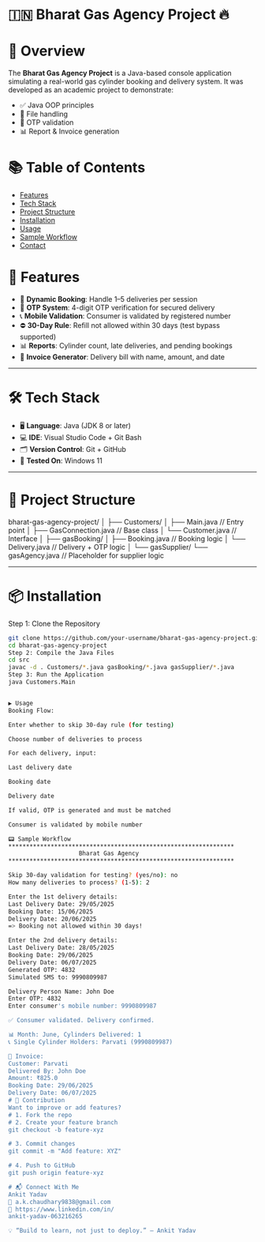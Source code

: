 # 🇮🇳 Bharat Gas Agency Project 🔥
# 📌 Overview
The **Bharat Gas Agency Project** is a Java-based console application simulating a real-world gas cylinder booking and delivery system. It was developed as an academic project to demonstrate:
- ✅ Java OOP principles
- 📁 File handling
- 🔐 OTP validation
- 📊 Report & Invoice generation

# 📚 Table of Contents

- [Features](#-features)
- [Tech Stack](#-tech-stack)
- [Project Structure](#-project-structure)
- [Installation](#-installation)
- [Usage](#-usage)
- [Sample Workflow](#-sample-workflow)
- [Contact](#-connect-with-me)

 # 🚀 Features
- 🔄 **Dynamic Booking**: Handle 1–5 deliveries per session
- 🔐 **OTP System**: 4-digit OTP verification for secured delivery
- 📞 **Mobile Validation**: Consumer is validated by registered number
- ⛔ **30-Day Rule**: Refill not allowed within 30 days (test bypass supported)
- 📊 **Reports**: Cylinder count, late deliveries, and pending bookings
- 🧾 **Invoice Generator**: Delivery bill with name, amount, and date

---
# 🛠️ Tech Stack

- 🖥️ **Language**: Java (JDK 8 or later)
- 💻 **IDE**: Visual Studio Code + Git Bash
- 🗂️ **Version Control**: Git + GitHub
- 🧪 **Tested On**: Windows 11

---

# 📁 Project Structure

bharat-gas-agency-project/
│
├── Customers/
│ ├── Main.java // Entry point
│ ├── GasConnection.java // Base class
│ └── Customer.java // Interface
│
├── gasBooking/
│ ├── Booking.java // Booking logic
│ └── Delivery.java // Delivery + OTP logic
│
└── gasSupplier/
└── gasAgency.java // Placeholder for supplier logic

---

# 📦 Installation

Step 1: Clone the Repository

```bash
git clone https://github.com/your-username/bharat-gas-agency-project.git
cd bharat-gas-agency-project
Step 2: Compile the Java Files
cd src
javac -d . Customers/*.java gasBooking/*.java gasSupplier/*.java
Step 3: Run the Application
java Customers.Main


▶️ Usage
Booking Flow:

Enter whether to skip 30-day rule (for testing)

Choose number of deliveries to process

For each delivery, input:

Last delivery date

Booking date

Delivery date

If valid, OTP is generated and must be matched

Consumer is validated by mobile number

📟 Sample Workflow
****************************************************************
                    Bharat Gas Agency
****************************************************************

Skip 30-day validation for testing? (yes/no): no
How many deliveries to process? (1-5): 2

Enter the 1st delivery details:
Last Delivery Date: 29/05/2025
Booking Date: 15/06/2025
Delivery Date: 20/06/2025
=> Booking not allowed within 30 days!

Enter the 2nd delivery details:
Last Delivery Date: 28/05/2025
Booking Date: 29/06/2025
Delivery Date: 06/07/2025
Generated OTP: 4832
Simulated SMS to: 9990809987

Delivery Person Name: John Doe
Enter OTP: 4832
Enter consumer's mobile number: 9990809987

✅ Consumer validated. Delivery confirmed.

📊 Month: June, Cylinders Delivered: 1
📞 Single Cylinder Holders: Parvati (9990809987)

🧾 Invoice:
Customer: Parvati
Delivered By: John Doe
Amount: ₹825.0
Booking Date: 29/06/2025
Delivery Date: 06/07/2025
# 🤝 Contribution
Want to improve or add features?
# 1. Fork the repo
# 2. Create your feature branch
git checkout -b feature-xyz

# 3. Commit changes
git commit -m "Add feature: XYZ"

# 4. Push to GitHub
git push origin feature-xyz

# 📬 Connect With Me
Ankit Yadav
📧 a.k.chaudhary9838@gmail.com
🔗 https://www.linkedin.com/in/
ankit-yadav-063216265

💡 “Build to learn, not just to deploy.” — Ankit Yadav


